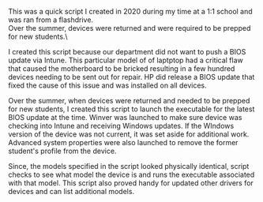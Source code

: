 This was a quick script I created in 2020 during my time at a 1:1 school and was ran from a flashdrive.\
Over the summer, devices were returned and were required to be prepped for new students.\

I created this script because our department did not want to push a BIOS update via Intune.
This particular model of of laptptop had a critical flaw that caused the motherboard to be bricked resulting in a few hundred devices needing to be sent out for repair.
HP did release a BIOS update that fixed the cause of this issue and was installed on all devices.

Over the summer, when devices were returned and needed to be prepped for new students, I created this script to launch the executable for the latest BIOS update at the time.
Winver was launched to make sure device was checking into Intune and receiving Windows updates.
If the WIndows version of the device was not current, it was set aside for additional work.
Advanced system properties were also launched to remove the former student's profile from the device.

Since, the models specified in the script looked physically identical, script checks to see what model the device is and runs the executable associated with that model.
This script also proved handy for updated other drivers for devices and can list additional models.
